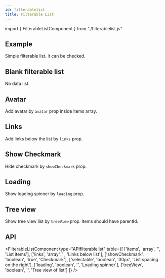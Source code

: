 ```yaml
---
id: filterablelist
title: Filterable List
---
```


import { FilterableListComponent } from "./filterablelist.js"

## Example

<p>Simple filterable list. It can be checked.</p>
<FilterableListComponent />

## Blank filterable list

<p>No data list.</p>
<FilterableListComponent type="null"/>

## Avatar

<p>Add avatar by <code>avatar</code> prop inside items array.</p>
<FilterableListComponent type="avatar"/>

## Links

<p>Add links below the list by <code>links</code> prop. </p>
<FilterableListComponent type="link"/>

## Show Checkmark

<p>Hide checkmark by <code>showCheckmark</code> prop. </p>
<FilterableListComponent type="check" bo={false} />

## Loading

<p>Show loading spinner by <code>loading</code> prop. </p>
<FilterableListComponent type="load" bo={true} />

## Tree view

<p>Show tree view list by <code>treeView</code> prop. Items should have parentId. </p>
<FilterableListComponent type="tree" bo={true} />

## API

<FilterableListComponent type="APIfilterablelist" table={[
  ['items', 'array', '', 'List items'],
  ['links', 'array', '', 'Links below list'],
  ['showCheckmark', 'boolean', 'true', 'Checkmark'],
  ['selectable', 'boolean', '30px', 'List spacing on the right'],
  ['loading', 'boolean', '', 'Loading spinner'],
  ['treeView', 'boolean', '', 'Tree view of list']
]} />